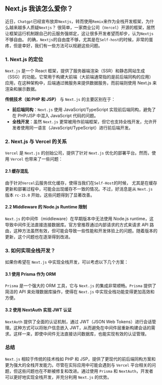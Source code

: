 ## Next.js 我该怎么爱你？

近日，`Chatgpt`已经宣布放弃`Nextjs`，转而使用`Remix`来作为全栈开发框架，为什么越来越多人质疑`Nextjs`？
很简单，一家商业公司（`Vercel`）开源的框架，居然让框架运行机制跟自己的云服务强绑定，这让很多开发者望而却步，认为`Nextjs`不够自由。
的确，`Nextjs`的自由度不够，尤其是在`Self-host`的时候，非常的蛋疼，但是幸好，我们有一些方法可以规避这些问题。

### 1. Next.js 的定位

`Next.js` 是一个 React 框架，提供了服务器端渲染（SSR）和静态网站生成（SSG）的功能。它常用于构建大前端（大前端通常指的是前后端同构的应用）应用，在这种架构中，后端通过微服务来提供数据服务，而前端则使用 Next.js 来渲染和展示数据。

**传统技术（如 PHP 和 JSP）** 与 `Next.js` 的主要区别在于：

- **前后端同构**：`Next.js` 使用 JavaScript/TypeScript 实现前后端同构，避免了在 PHP/JSP 中混入 JavaScript 代码的问题。
- **全栈开发**：虽然 `Next.js` 更常被用作前端框架，但它也支持全栈开发，允许开发者使用同一语言（JavaScript/TypeScript）进行前后端开发。

### 2. Next.js 与 Vercel 的关系

`Vercel` 是 `Next.js` 的创始公司，提供了针对 `Next.js` 优化的部署平台。然而，使用 `Vercel` 也带来了一些问题：

#### 2.1 缓存混乱

由于针对`Vercel`云服务优化缓存，使得当我们在`Self-Host`的时候， 尤其是在缓存更新和部署过程中，可能会出现缓存不一致的情况。不过，好消息是从 `Next.js` 版本 `rc-15.0` 开始，这些问题得到了显著改善。

#### 2.2 Middleware 的 Node.js Runtime 限制

`Next.js` 的中间件（middleware）在早期版本中无法使用 Node.js runtime，这导致中间件无法直接连接数据库。官方曾推荐通过内部请求的方式来请求 API 路由，这种方法虽然有效，但可能会导致一些性能和开发体验上的问题。随着版本的更新，这个问题也在逐渐得到改进。

### 3. 如何实现全栈开发？

如果你希望在 `Next.js` 中实现全栈开发，可以考虑以下几个方案：

#### 3.1 使用 Prisma 作为 ORM

`Prisma` 是一个强大的 ORM 工具，它与 `Next.js` 的集成非常顺畅。`Prisma` 提供了简洁的 API 来处理数据库操作，使得在 `Next.js` 中实现全栈功能变得更加高效和方便。

#### 3.2 使用 NextAuth 实现 JWT 认证

`NextAuth` 提供了全面的认证机制，通过 JWT（JSON Web Tokens）进行会话管理。这种方式可以将账户信息嵌入 JWT，从而避免在中间件层重新构建会话的需求。这样一来，即使中间件无法直接访问数据库，也能实现有效的认证管理。

### 总结

`Next.js` 相较于传统的技术栈如 PHP 和 JSP，提供了更现代的前后端同构方案和更为强大的全栈开发能力。尽管在实际应用中可能会遇到与 `Vercel` 平台相关的问题，但这些问题也在不断被修复和改进。通过使用 `Prisma` 和 `NextAuth`，开发者可以更好地实现全栈开发，并充分利用 `Next.js` 的优势。
